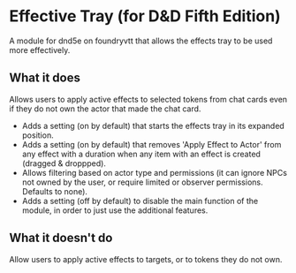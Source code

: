 # Effective Tray (for D&D Fifth Edition)
A module for dnd5e on foundryvtt that allows the effects tray to be used more effectively.

## What it does 
Allows users to apply active effects to selected tokens from chat cards even if they do not own the actor that made the chat card.
- Adds a setting (on by default) that starts the effects tray in its expanded position.
- Adds a setting (on by default) that removes 'Apply Effect to Actor' from any effect with a duration when any item with an effect is created (dragged & droppped).
- Allows filtering based on actor type and permissions (it can ignore NPCs not owned by the user, or require limited or observer permissions. Defaults to none).
- Adds a setting (off by default) to disable the main function of the module, in order to just use the additional features.

## What it doesn't do
Allow users to apply active effects to targets, or to tokens they do not own.
